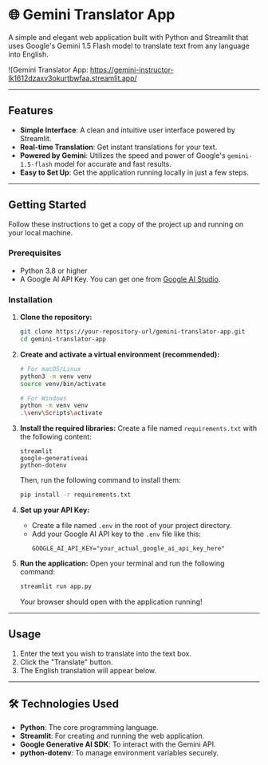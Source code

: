 # 🌐 Gemini Translator App

A simple and elegant web application built with Python and Streamlit that uses Google's Gemini 1.5 Flash model to translate text from any language into English.

![Gemini Translator App: https://gemini-instructor-lk1612dzaxv3okurtbwfaa.streamlit.app/

---

##  Features

- **Simple Interface**: A clean and intuitive user interface powered by Streamlit.
- **Real-time Translation**: Get instant translations for your text.
- **Powered by Gemini**: Utilizes the speed and power of Google's `gemini-1.5-flash` model for accurate and fast results.
- **Easy to Set Up**: Get the application running locally in just a few steps.

---

##  Getting Started

Follow these instructions to get a copy of the project up and running on your local machine.

### Prerequisites

- Python 3.8 or higher
- A Google AI API Key. You can get one from [Google AI Studio](https://aistudio.google.com/).

### Installation

1.  **Clone the repository:**
    ```bash
    git clone https://your-repository-url/gemini-translator-app.git
    cd gemini-translator-app
    ```

2.  **Create and activate a virtual environment (recommended):**
    ```bash
    # For macOS/Linux
    python3 -m venv venv
    source venv/bin/activate

    # For Windows
    python -m venv venv
    .\venv\Scripts\activate
    ```

3.  **Install the required libraries:**
    Create a file named `requirements.txt` with the following content:
    ```
    streamlit
    google-generativeai
    python-dotenv
    ```
    Then, run the following command to install them:
    ```bash
    pip install -r requirements.txt
    ```

4.  **Set up your API Key:**
    - Create a file named `.env` in the root of your project directory.
    - Add your Google AI API key to the `.env` file like this:
      ```
      GOOGLE_AI_API_KEY="your_actual_google_ai_api_key_here"
      ```

5.  **Run the application:**
    Open your terminal and run the following command:
    ```bash
    streamlit run app.py
    ```
    Your browser should open with the application running!

---

## Usage

1.  Enter the text you wish to translate into the text box.
2.  Click the "Translate" button.
3.  The English translation will appear below.

---

## 🛠️ Technologies Used

- **Python**: The core programming language.
- **Streamlit**: For creating and running the web application.
- **Google Generative AI SDK**: To interact with the Gemini API.
- **python-dotenv**: To manage environment variables securely.


